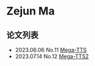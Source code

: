 # Zejun Ma

## 论文列表

- 2023.06.06 No.11 [Mega-TTS](../Models/Speech_LLM/2023.06.06_Mega-TTS.md)
- 2023.07.14 No.12 [Mega-TTS2](../Models/Speech_LLM/2023.07.14_Mega-TTS2.md)